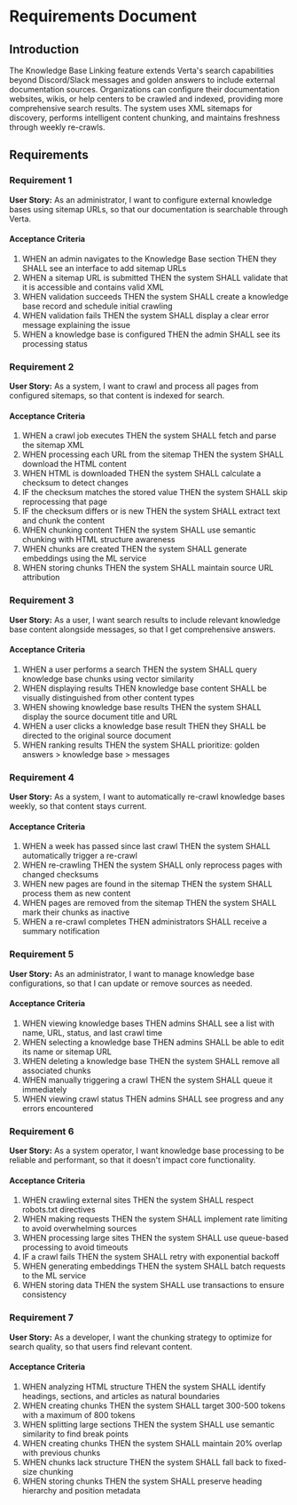 # Requirements Document

## Introduction

The Knowledge Base Linking feature extends Verta's search capabilities beyond Discord/Slack messages and golden answers to include external documentation sources. Organizations can configure their documentation websites, wikis, or help centers to be crawled and indexed, providing more comprehensive search results. The system uses XML sitemaps for discovery, performs intelligent content chunking, and maintains freshness through weekly re-crawls.

## Requirements

### Requirement 1

**User Story:** As an administrator, I want to configure external knowledge bases using sitemap URLs, so that our documentation is searchable through Verta.

#### Acceptance Criteria

1. WHEN an admin navigates to the Knowledge Base section THEN they SHALL see an interface to add sitemap URLs
2. WHEN a sitemap URL is submitted THEN the system SHALL validate that it is accessible and contains valid XML
3. WHEN validation succeeds THEN the system SHALL create a knowledge base record and schedule initial crawling
4. WHEN validation fails THEN the system SHALL display a clear error message explaining the issue
5. WHEN a knowledge base is configured THEN the admin SHALL see its processing status

### Requirement 2

**User Story:** As a system, I want to crawl and process all pages from configured sitemaps, so that content is indexed for search.

#### Acceptance Criteria

1. WHEN a crawl job executes THEN the system SHALL fetch and parse the sitemap XML
2. WHEN processing each URL from the sitemap THEN the system SHALL download the HTML content
3. WHEN HTML is downloaded THEN the system SHALL calculate a checksum to detect changes
4. IF the checksum matches the stored value THEN the system SHALL skip reprocessing that page
5. IF the checksum differs or is new THEN the system SHALL extract text and chunk the content
6. WHEN chunking content THEN the system SHALL use semantic chunking with HTML structure awareness
7. WHEN chunks are created THEN the system SHALL generate embeddings using the ML service
8. WHEN storing chunks THEN the system SHALL maintain source URL attribution

### Requirement 3

**User Story:** As a user, I want search results to include relevant knowledge base content alongside messages, so that I get comprehensive answers.

#### Acceptance Criteria

1. WHEN a user performs a search THEN the system SHALL query knowledge base chunks using vector similarity
2. WHEN displaying results THEN knowledge base content SHALL be visually distinguished from other content types
3. WHEN showing knowledge base results THEN the system SHALL display the source document title and URL
4. WHEN a user clicks a knowledge base result THEN they SHALL be directed to the original source document
5. WHEN ranking results THEN the system SHALL prioritize: golden answers > knowledge base > messages

### Requirement 4

**User Story:** As a system, I want to automatically re-crawl knowledge bases weekly, so that content stays current.

#### Acceptance Criteria

1. WHEN a week has passed since last crawl THEN the system SHALL automatically trigger a re-crawl
2. WHEN re-crawling THEN the system SHALL only reprocess pages with changed checksums
3. WHEN new pages are found in the sitemap THEN the system SHALL process them as new content
4. WHEN pages are removed from the sitemap THEN the system SHALL mark their chunks as inactive
5. WHEN a re-crawl completes THEN administrators SHALL receive a summary notification

### Requirement 5

**User Story:** As an administrator, I want to manage knowledge base configurations, so that I can update or remove sources as needed.

#### Acceptance Criteria

1. WHEN viewing knowledge bases THEN admins SHALL see a list with name, URL, status, and last crawl time
2. WHEN selecting a knowledge base THEN admins SHALL be able to edit its name or sitemap URL
3. WHEN deleting a knowledge base THEN the system SHALL remove all associated chunks
4. WHEN manually triggering a crawl THEN the system SHALL queue it immediately
5. WHEN viewing crawl status THEN admins SHALL see progress and any errors encountered

### Requirement 6

**User Story:** As a system operator, I want knowledge base processing to be reliable and performant, so that it doesn't impact core functionality.

#### Acceptance Criteria

1. WHEN crawling external sites THEN the system SHALL respect robots.txt directives
2. WHEN making requests THEN the system SHALL implement rate limiting to avoid overwhelming sources
3. WHEN processing large sites THEN the system SHALL use queue-based processing to avoid timeouts
4. IF a crawl fails THEN the system SHALL retry with exponential backoff
5. WHEN generating embeddings THEN the system SHALL batch requests to the ML service
6. WHEN storing data THEN the system SHALL use transactions to ensure consistency

### Requirement 7

**User Story:** As a developer, I want the chunking strategy to optimize for search quality, so that users find relevant content.

#### Acceptance Criteria

1. WHEN analyzing HTML structure THEN the system SHALL identify headings, sections, and articles as natural boundaries
2. WHEN creating chunks THEN the system SHALL target 300-500 tokens with a maximum of 800 tokens
3. WHEN splitting large sections THEN the system SHALL use semantic similarity to find break points
4. WHEN creating chunks THEN the system SHALL maintain 20% overlap with previous chunks
5. WHEN chunks lack structure THEN the system SHALL fall back to fixed-size chunking
6. WHEN storing chunks THEN the system SHALL preserve heading hierarchy and position metadata